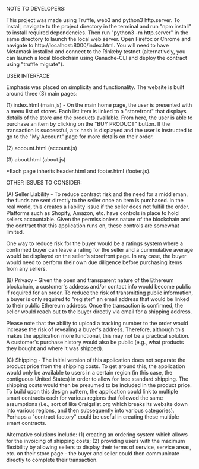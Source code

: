 NOTE TO DEVELOPERS:

This project was made using Truffle, web3 and python3 http.server. To install, navigate to the project directory in the terminal and run "npm install" to install required dependencies. Then run "python3 -m http.server" in the same directory to launch the local web server. Open Firefox or Chrome and navigate to http://localhost:8000/index.html. You will need to have Metamask installed and connect to the Rinkeby testnet (alternatively, you can launch a local blockchain using Ganache-CLI and deploy the contract using "truffle migrate").

USER INTERFACE:

Emphasis was placed on simplicity and functionality. The website is built around three (3) main pages:

(1) index.html (main.js) - On the main home page, the user is presented with a menu list of stores. Each list item is linked to a "storefront" that displays details of the store and the products available. From here, the user is able to purchase an item by clicking on the "BUY PRODUCT" button. If the transaction is successful, a tx hash is displayed and the user is instructed to go to the "My Account" page for more details on their order.

(2) account.html (account.js)

(3) about.html (about.js)

*Each page inherits header.html and footer.html (footer.js).

OTHER ISSUES TO CONSIDER:

(A) Seller Liability - To reduce contract risk and the need for a middleman, the funds are sent directly to the seller once an item is purchased. In the real world, this creates a liability issue if the seller does not fulfill the order. Platforms such as Shopify, Amazon, etc. have controls in place to hold sellers accountable. Given the permissionless nature of the blockchain and the contract that this application runs on, these controls are somewhat limited. 

One way to reduce risk for the buyer would be a ratings system where a confirmed buyer can leave a rating for the seller and a cummulative average would be displayed on the seller's storefront page. In any case, the buyer would need to perform their own due diligence before purchasing items from any sellers.

(B) Privacy - Given the open and transparent nature of the Ethereum blockchain, a customer's address and/or contact info would become public if required for an order. To reduce the risk of transmitting public information, a buyer is only required to "register" an email address that would be linked to their public Ethereum address. Once the transaction is confirmed, the seller would reach out to the buyer directly via email for a shipping address. 

Please note that the ability to upload a tracking number to the order would increase the risk of revealing a buyer's address. Therefore, although this makes the application more functional, this may not be a practical solution. A customer's purchase history would also be public (e.g., what products they bought and where it was shipped).

(C) Shipping - The initial version of this application does not separate the product price from the shipping costs. To get around this, the application would only be available to users in a certain region (in this case, the contiguous United States) in order to allow for free standard shipping. The shipping costs would then be presumed to be included in the product price. To build upon this design pattern, the application could link to multiple smart contracts each for various regions that followed the same assumptions (i.e., sort of like Craigslist.org which breaks its website down into various regions, and then subsequently into various categories). Perhaps a "contract factory" could be useful in creating these multiple smart contracts.

Alternative solutions include: (1) creating an ordering system which allows for the invoicing of shipping costs; (2) providing users with the maximum flexibility by allowing sellers to display their terms of service, service areas, etc. on their store page - the buyer and seller could then communicate directly to complete their transaction.
